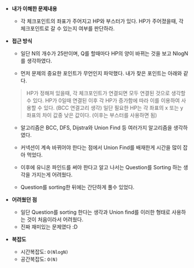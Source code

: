 - **내가 이해한 문제내용**
  - 각 체크포인트의 좌표가 주어지고 HP와 부스터가 있다. HP가 주어졌을때, 각 체크포인트로 갈 수 있는지 여부를 판단하라.
- **접근 방식**
  - 일단 N의 개수가 25만이며, Q를 할때마다 HP의 양이 바뀌는 것을 보고 NlogN를 생각하였다.

  - 먼저 문제의 중요한 포인트가 무언인지 파악했다. 내가 찾은 포인트는 아래와 같다.
  > HP가 정해져 있을때, 각 체크포인트가 연결되면 모두 연결된 것으로 생각할 수 있다.
  > HP가 0일때 연결된 이후 각 HP가 증가함에 따라 이를 이용하여 사용할 수 있다. (BCC 연결고리 생각)
  > 일단 필요한 HP는 각 좌표의 x 또는 y 좌표의 차이 값중 낮은 값이다. (이후는 부스터를 사용하면 됨)

  - 알고리즘은 BCC, DFS, Dijstra와 Union Find 등 여러가지 알고리즘을 생각하였다.
  - 커넥션이 계속 바뀌어야 한다는 점에서 Union Find를 배재한게 시간을 많이 잡아 먹었다.

  - 이후에 유니온 파인드를 써야 한다고 알고 나서는 Question를 Sorting 하는 생각을 가지는게 어려웠다.
  - Question를 sorting한 뒤에는 간단하게 풀수 있었다.


- **어려웠던 점**
  - 일단 Question를 sorting 한다는 생각과 Union find를 이러한 형태로 사용하는 것이 처음이라서 어려웠다.
  - 진짜 재미있는 문제였다 :D

- **복잡도**
  - 시간복잡도: `O(NlogN)`
  - 공간복잡도: `O(N)`
